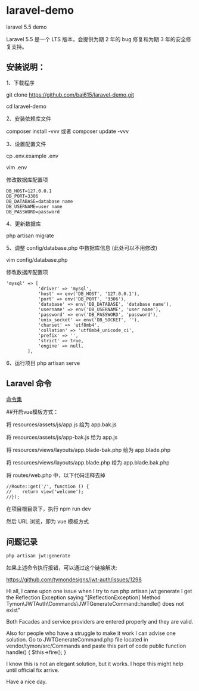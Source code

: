 # laravel-demo

laravel 5.5 demo

Laravel 5.5 是一个 LTS 版本，会提供为期 2 年的 bug 修复和为期 3 年的安全修复支持。


## 安装说明：

1、下载程序

git clone https://github.com/bai615/laravel-demo.git

cd laravel-demo


2、安装依赖库文件

composer install -vvv 或者 composer update -vvv

3、设置配置文件

cp .env.example .env

vim .env

修改数据库配置项
```
DB_HOST=127.0.0.1
DB_PORT=3306
DB_DATABASE=database name
DB_USERNAME=user name
DB_PASSWORD=password
```

4、更新数据库

php artisan migrate

5、调整 config/database.php 中数据库信息 (此处可以不用修改)

vim config/database.php

修改数据库配置项
```
'mysql' => [
            'driver' => 'mysql',
            'host' => env('DB_HOST', '127.0.0.1'),
            'port' => env('DB_PORT', '3306'),
            'database' => env('DB_DATABASE', 'database name'),
            'username' => env('DB_USERNAME', 'user name'),
            'password' => env('DB_PASSWORD', 'password'),
            'unix_socket' => env('DB_SOCKET', ''),
            'charset' => 'utf8mb4',
            'collation' => 'utf8mb4_unicode_ci',
            'prefix' => '',
            'strict' => true,
            'engine' => null,
        ],
```

6、运行项目
php artisan serve


## Laravel 命令
[命令集](command.md) 


##开启vue模板方式：

将 resources/assets/js/app.js 给为 app.bak.js

将 resources/assets/js/app-bak.js 给为 app.js

将 resources/views/layouts/app.blade-bak.php 给为 app.blade.php

将 resources/views/layouts/app.blade.php 给为 app.blade.bak.php

将 routes/web.php 中，以下代码注释去掉
```
//Route::get('/', function () {
//    return view('welcome');
//});
```
在项目根目录下，执行 npm run dev 

然后 URL 浏览，即为 vue 模板方式

## 问题记录

```
php artisan jwt:generate
```
如果上述命令执行报错，可以通过这个链接解决:

https://github.com/tymondesigns/jwt-auth/issues/1298

Hi all,
I came upon one issue when I try to run php artisan jwt:generate I get the Reflection Exception saying "[ReflectionException] Method Tymon\JWTAuth\Commands\JWTGenerateCommand::handle() does not exist"

Both Facades and service providers are entered properly and they are valid.

Also for people who have a struggle to make it work I can advise one solution. Go to JWTGenerateCommand.php file located in vendor/tymon/src/Commands and paste this part of code public function handle() { $this->fire(); }

I know this is not an elegant solution, but it works. I hope this might help until official fix arrive.

Have a nice day.
